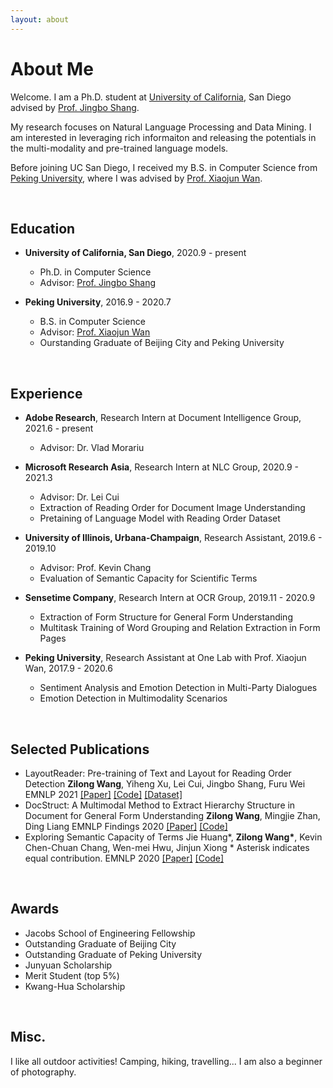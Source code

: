 ```yaml
---
layout: about 
---
```


# About Me

Welcome. I am a Ph.D. student at [University of California](https://ucsd.edu), San Diego advised by [Prof. Jingbo Shang](https://shangjingbo1226.github.io).

My research focuses on Natural Language Processing and Data Mining. I am interested in leveraging rich informaiton and releasing the potentials in the multi-modality and pre-trained language models.

Before joining UC San Diego, I received my B.S. in Computer Science from [Peking University](https://english.pku.edu.cn), where I was advised by [Prof. Xiaojun Wan](https://wanxiaojun.github.io).

<br/>

## Education

* **University of California, San Diego**, 2020.9 - present
  * Ph.D. in Computer Science
  * Advisor: [Prof. Jingbo Shang](https://shangjingbo1226.github.io)

* **Peking University**, 2016.9 - 2020.7
  * B.S. in Computer Science
  * Advisor: [Prof. Xiaojun Wan](https://wanxiaojun.github.io)
  * Ourstanding Graduate of Beijing City and Peking University

<br/>

## Experience

* **Adobe Research**, Research Intern at Document Intelligence Group, 2021.6 - present
  * Advisor: Dr. Vlad Morariu

* **Microsoft Research Asia**, Research Intern at NLC Group, 2020.9 - 2021.3
  * Advisor: Dr. Lei Cui
  * Extraction of Reading Order for Document Image Understanding
  * Pretaining of Language Model with Reading Order Dataset

* **University of Illinois, Urbana-Champaign**, Research Assistant, 2019.6 - 2019.10
  * Advisor: Prof. Kevin Chang
  * Evaluation of Semantic Capacity for Scientific Terms

* **Sensetime Company**, Research Intern at OCR Group, 2019.11 - 2020.9
  * Extraction of Form Structure for General Form Understanding
  * Multitask Training of Word Grouping and Relation Extraction in Form Pages

* **Peking University**, Research Assistant at One Lab with Prof. Xiaojun Wan, 2017.9 - 2020.6
  * Sentiment Analysis and Emotion Detection in Multi-Party Dialogues
  * Emotion Detection in Multimodality Scenarios

<br/>

## Selected Publications
* LayoutReader: Pre-training of Text and Layout for Reading Order Detection
  **Zilong Wang**, Yiheng Xu, Lei Cui, Jingbo Shang, Furu Wei
  EMNLP 2021 [[Paper]](https://arxiv.org/pdf/2108.11591) [[Code]](https://github.com/microsoft/unilm/tree/master/layoutreader) [[Dataset]](https://github.com/doc-analysis/ReadingBank)
* DocStruct: A Multimodal Method to Extract Hierarchy Structure in Document for General Form Understanding
  **Zilong Wang**, Mingjie Zhan, Ding Liang
  EMNLP Findings 2020 [[Paper]](https://arxiv.org/pdf/2010.11685) [[Code]](https://github.com/zlwang-cs/DocStruct)
* Exploring Semantic Capacity of Terms
  Jie Huang\*, **Zilong Wang\***, Kevin Chen-Chuan Chang, Wen-mei Hwu, Jinjun Xiong
  \* Asterisk indicates equal contribution.
  EMNLP 2020 [[Paper]](https://arxiv.org/pdf/2010.01898) [[Code]](https://github.com/c3sr/semantic-capacity)

<br/>

## Awards

* Jacobs School of Engineering Fellowship
* Outstanding Graduate of Beijing City
* Outstanding Graduate of Peking University
* Junyuan Scholarship
* Merit Student (top 5%)
* Kwang-Hua Scholarship

<br/>

## Misc.

I like all outdoor activities! Camping, hiking, travelling... I am also a beginner of photography.

